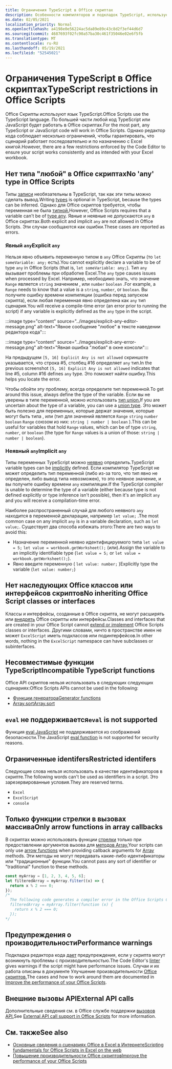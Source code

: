 ```yaml
---
title: Ограничения TypeScript в Office скриптах
description: Особенности компиляторов и подкладок TypeScript, используемых редактором кода Office скриптов.
ms.date: 02/05/2021
localization_priority: Normal
ms.openlocfilehash: a4198e0e56224ac5da89e89c43c8d2f3ef44d6d7
ms.sourcegitcommit: 4687693f02fc90a57ba30c461f35046e02e6f5fb
ms.translationtype: MT
ms.contentlocale: ru-RU
ms.lasthandoff: 05/19/2021
ms.locfileid: "52545021"
---
```

# <a name="typescript-restrictions-in-office-scripts"></a><span data-ttu-id="2d928-103">Ограничения TypeScript в Office скриптах</span><span class="sxs-lookup"><span data-stu-id="2d928-103">TypeScript restrictions in Office Scripts</span></span>

<span data-ttu-id="2d928-104">Office Скрипты используют язык TypeScript.</span><span class="sxs-lookup"><span data-stu-id="2d928-104">Office Scripts use the TypeScript language.</span></span> <span data-ttu-id="2d928-105">По большей части любой код TypeScript или JavaScript будет работать в Office скриптах.</span><span class="sxs-lookup"><span data-stu-id="2d928-105">For the most part, any TypeScript or JavaScript code will work in Office Scripts.</span></span> <span data-ttu-id="2d928-106">Однако редактор кода соблюдает несколько ограничений, чтобы гарантировать, что сценарий работает последовательно и по назначению с Excel книгой.</span><span class="sxs-lookup"><span data-stu-id="2d928-106">However, there are a few restrictions enforced by the Code Editor to ensure your script works consistently and as intended with your Excel workbook.</span></span>

## <a name="no-any-type-in-office-scripts"></a><span data-ttu-id="2d928-107">Нет типа "любой" в Office скриптах</span><span class="sxs-lookup"><span data-stu-id="2d928-107">No 'any' type in Office Scripts</span></span>

<span data-ttu-id="2d928-108">Типы [записи](https://www.typescriptlang.org/docs/handbook/typescript-in-5-minutes.html) необязательны в TypeScript, так как эти типы можно сделать вывод.</span><span class="sxs-lookup"><span data-stu-id="2d928-108">Writing [types](https://www.typescriptlang.org/docs/handbook/typescript-in-5-minutes.html) is optional in TypeScript, because the types can be inferred.</span></span> <span data-ttu-id="2d928-109">Однако для Office скриптов требуется, чтобы переменная не была [типной.](https://www.typescriptlang.org/docs/handbook/basic-types.html#any)</span><span class="sxs-lookup"><span data-stu-id="2d928-109">However, Office Scripts requires that a variable can't be of [type any](https://www.typescriptlang.org/docs/handbook/basic-types.html#any).</span></span> <span data-ttu-id="2d928-110">Явные и неявные не допускаются `any` в Office скриптах.</span><span class="sxs-lookup"><span data-stu-id="2d928-110">Both explicit and implicit `any` are not allowed in Office Scripts.</span></span> <span data-ttu-id="2d928-111">Эти случаи сообщаются как ошибки.</span><span class="sxs-lookup"><span data-stu-id="2d928-111">These cases are reported as errors.</span></span>

### <a name="explicit-any"></a><span data-ttu-id="2d928-112">Явный `any`</span><span class="sxs-lookup"><span data-stu-id="2d928-112">Explicit `any`</span></span>

<span data-ttu-id="2d928-113">Нельзя явно объявить переменную типом в `any` Office Скрипты (то `let someVariable: any;` есть).</span><span class="sxs-lookup"><span data-stu-id="2d928-113">You cannot explicitly declare a variable to be of type `any` in Office Scripts (that is, `let someVariable: any;`).</span></span> <span data-ttu-id="2d928-114">Тип `any` вызывает проблемы при обработке Excel.</span><span class="sxs-lookup"><span data-stu-id="2d928-114">The `any` type causes issues when processed by Excel.</span></span> <span data-ttu-id="2d928-115">Например, необходимо знать, что значение `Range` является `string` значением , или `number` `boolean` .</span><span class="sxs-lookup"><span data-stu-id="2d928-115">For example, a `Range` needs to know that a value is a `string`, `number`, or `boolean`.</span></span> <span data-ttu-id="2d928-116">Вы получите ошибку времени компиляции (ошибка перед запуском скрипта), если любая переменная явно определена как `any` тип сценария.</span><span class="sxs-lookup"><span data-stu-id="2d928-116">You will receive a compile-time error (an error prior to running the script) if any variable is explicitly defined as the `any` type in the script.</span></span>

:::image type="content" source="../images/explicit-any-editor-message.png" alt-text="Явное сообщение &quot;любое&quot; в тексте наведении редактора кода":::

:::image type="content" source="../images/explicit-any-error-message.png" alt-text="Явная ошибка &quot;любая&quot; в окне консоли":::

<span data-ttu-id="2d928-119">На предыдущем `[5, 16] Explicit Any is not allowed` скриншоте указывается, что строка #5, столбец #16 определяет `any` тип.</span><span class="sxs-lookup"><span data-stu-id="2d928-119">In the previous screenshot `[5, 16] Explicit Any is not allowed` indicates that line #5, column #16 defines `any` type.</span></span> <span data-ttu-id="2d928-120">Это поможет найти ошибку.</span><span class="sxs-lookup"><span data-stu-id="2d928-120">This helps you locate the error.</span></span>

<span data-ttu-id="2d928-121">Чтобы обойти эту проблему, всегда определите тип переменной.</span><span class="sxs-lookup"><span data-stu-id="2d928-121">To get around this issue, always define the type of the variable.</span></span> <span data-ttu-id="2d928-122">Если вы не уверены в типе переменной, можно использовать [тип union.](https://www.typescriptlang.org/docs/handbook/unions-and-intersections.html)</span><span class="sxs-lookup"><span data-stu-id="2d928-122">If you are uncertain about the type of a variable, you can use a [union type](https://www.typescriptlang.org/docs/handbook/unions-and-intersections.html).</span></span> <span data-ttu-id="2d928-123">Это может быть полезно для переменных, которые держат значения, которые могут быть типа , или (тип для значений является `Range` `string` `number` `boolean` `Range` союзом из них: `string | number | boolean` ).</span><span class="sxs-lookup"><span data-stu-id="2d928-123">This can be useful for variables that hold `Range` values, which can be of type `string`, `number`, or `boolean` (the type for `Range` values is a union of those: `string | number | boolean`).</span></span>

### <a name="implicit-any"></a><span data-ttu-id="2d928-124">Неявный `any`</span><span class="sxs-lookup"><span data-stu-id="2d928-124">Implicit `any`</span></span>

<span data-ttu-id="2d928-125">Типы переменных TypeScript можно [неявно](https://www.typescriptlang.org/docs/handbook/type-inference.html) определить.</span><span class="sxs-lookup"><span data-stu-id="2d928-125">TypeScript variable types can be [implicitly](https://www.typescriptlang.org/docs/handbook/type-inference.html) defined.</span></span> <span data-ttu-id="2d928-126">Если компилятор TypeScript не может определить тип переменной (либо из-за того, что тип явно не определен, либо вывод типа невозможен), то это неявное значение, и вы получите ошибку времени `any` компиляции.</span><span class="sxs-lookup"><span data-stu-id="2d928-126">If the TypeScript compiler is unable to determine the type of a variable (either because type is not defined explicitly or type inference isn't possible), then it's an implicit `any` and you will receive a compilation-time error.</span></span>

<span data-ttu-id="2d928-127">Наиболее распространенный случай для любого неявного `any` находится в переменной декларации, например `let value;` .</span><span class="sxs-lookup"><span data-stu-id="2d928-127">The most common case on any implicit `any` is in a variable declaration, such as `let value;`.</span></span> <span data-ttu-id="2d928-128">Существует два способа избежать этого:</span><span class="sxs-lookup"><span data-stu-id="2d928-128">There are two ways to avoid this:</span></span>

* <span data-ttu-id="2d928-129">Назначение переменной неявно идентифицируемого типа `let value = 5;` `let value = workbook.getWorksheet();` (или).</span><span class="sxs-lookup"><span data-stu-id="2d928-129">Assign the variable to an implicitly identifiable type (`let value = 5;` or `let value = workbook.getWorksheet();`).</span></span>
* <span data-ttu-id="2d928-130">Явно введите переменную ( `let value: number;` )</span><span class="sxs-lookup"><span data-stu-id="2d928-130">Explicitly type the variable (`let value: number;`)</span></span>

## <a name="no-inheriting-office-script-classes-or-interfaces"></a><span data-ttu-id="2d928-131">Нет наследующих Office классов или интерфейсов скриптов</span><span class="sxs-lookup"><span data-stu-id="2d928-131">No inheriting Office Script classes or interfaces</span></span>

<span data-ttu-id="2d928-132">Классы и интерфейсы, созданные в Office скрипта, не могут расширять или [внедрять](https://www.typescriptlang.org/docs/handbook/classes.html#inheritance) Office скрипты или интерфейсы.</span><span class="sxs-lookup"><span data-stu-id="2d928-132">Classes and interfaces that are created in your Office Script cannot [extend or implement](https://www.typescriptlang.org/docs/handbook/classes.html#inheritance) Office Scripts classes or interfaces.</span></span> <span data-ttu-id="2d928-133">Другими словами, ничто в пространстве имен не может `ExcelScript` иметь подклассов или подинтерфейсов.</span><span class="sxs-lookup"><span data-stu-id="2d928-133">In other words, nothing in the `ExcelScript` namespace can have subclasses or subinterfaces.</span></span>

## <a name="incompatible-typescript-functions"></a><span data-ttu-id="2d928-134">Несовместимые функции TypeScript</span><span class="sxs-lookup"><span data-stu-id="2d928-134">Incompatible TypeScript functions</span></span>

<span data-ttu-id="2d928-135">Office API скриптов нельзя использовать в следующих следующих сценариях:</span><span class="sxs-lookup"><span data-stu-id="2d928-135">Office Scripts APIs cannot be used in the following:</span></span>

* [<span data-ttu-id="2d928-136">Функции генератора</span><span class="sxs-lookup"><span data-stu-id="2d928-136">Generator functions</span></span>](https://developer.mozilla.org/docs/Web/JavaScript/Guide/Iterators_and_Generators#generator_functions)
* [<span data-ttu-id="2d928-137">Array.sort</span><span class="sxs-lookup"><span data-stu-id="2d928-137">Array.sort</span></span>](https://developer.mozilla.org/docs/Web/JavaScript/Reference/Global_Objects/Array/sort)

## <a name="eval-is-not-supported"></a><span data-ttu-id="2d928-138">`eval` не поддерживается</span><span class="sxs-lookup"><span data-stu-id="2d928-138">`eval` is not supported</span></span>

<span data-ttu-id="2d928-139">Функция [eval JavaScript](https://developer.mozilla.org/docs/Web/JavaScript/Reference/Global_Objects/eval) не поддерживается из соображений безопасности.</span><span class="sxs-lookup"><span data-stu-id="2d928-139">The JavaScript [eval function](https://developer.mozilla.org/docs/Web/JavaScript/Reference/Global_Objects/eval) is not supported for security reasons.</span></span>

## <a name="restricted-identifers"></a><span data-ttu-id="2d928-140">Ограниченные identifers</span><span class="sxs-lookup"><span data-stu-id="2d928-140">Restricted identifers</span></span>

<span data-ttu-id="2d928-141">Следующие слова нельзя использовать в качестве идентификаторов в скрипте.</span><span class="sxs-lookup"><span data-stu-id="2d928-141">The following words can't be used as identifiers in a script.</span></span> <span data-ttu-id="2d928-142">Это зарезервированные условия.</span><span class="sxs-lookup"><span data-stu-id="2d928-142">They are reserved terms.</span></span>

* `Excel`
* `ExcelScript`
* `console`

## <a name="only-arrow-functions-in-array-callbacks"></a><span data-ttu-id="2d928-143">Только функции стрелки в вызовах массива</span><span class="sxs-lookup"><span data-stu-id="2d928-143">Only arrow functions in array callbacks</span></span>

<span data-ttu-id="2d928-144">В скриптах можно использовать функции [стрелки](https://developer.mozilla.org/docs/Web/JavaScript/Reference/Functions/Arrow_functions) только при предоставлении аргументов вызова для [методов Array.](https://developer.mozilla.org/docs/Web/JavaScript/Reference/Global_Objects/Array)</span><span class="sxs-lookup"><span data-stu-id="2d928-144">Your scripts can only use [arrow functions](https://developer.mozilla.org/docs/Web/JavaScript/Reference/Functions/Arrow_functions) when providing callback arguments for [Array](https://developer.mozilla.org/docs/Web/JavaScript/Reference/Global_Objects/Array) methods.</span></span> <span data-ttu-id="2d928-145">Эти методы не могут передавать какие-либо идентификаторы или "традиционные" функции.</span><span class="sxs-lookup"><span data-stu-id="2d928-145">You cannot pass any sort of identifier or "traditional" function to these methods.</span></span>

```TypeScript
const myArray = [1, 2, 3, 4, 5, 6];
let filteredArray = myArray.filter((x) => {
  return x % 2 === 0;
});
/*
  The following code generates a compiler error in the Office Scripts Code Editor.
  filteredArray = myArray.filter(function (x) {
    return x % 2 === 0;
  });
*/
```

## <a name="performance-warnings"></a><span data-ttu-id="2d928-146">Предупреждения о производительности</span><span class="sxs-lookup"><span data-stu-id="2d928-146">Performance warnings</span></span>

<span data-ttu-id="2d928-147">Подкладка редактора кода [дает](https://wikipedia.org/wiki/Lint_(software)) предупреждения, если у скрипта могут возникнуть проблемы с производительностью.</span><span class="sxs-lookup"><span data-stu-id="2d928-147">The Code Editor's [linter](https://wikipedia.org/wiki/Lint_(software)) gives warnings if the script might have performance issues.</span></span> <span data-ttu-id="2d928-148">Случаи и их работа описаны в документе Улучшение производительности [Office скриптов.](web-client-performance.md)</span><span class="sxs-lookup"><span data-stu-id="2d928-148">The cases and how to work around them are documented in [Improve the performance of your Office Scripts](web-client-performance.md).</span></span>

## <a name="external-api-calls"></a><span data-ttu-id="2d928-149">Внешние вызовы API</span><span class="sxs-lookup"><span data-stu-id="2d928-149">External API calls</span></span>

<span data-ttu-id="2d928-150">Дополнительные сведения см. в Office службе поддержки [вызовов API.](external-calls.md)</span><span class="sxs-lookup"><span data-stu-id="2d928-150">See [External API call support in Office Scripts](external-calls.md) for more information.</span></span>

## <a name="see-also"></a><span data-ttu-id="2d928-151">См. также</span><span class="sxs-lookup"><span data-stu-id="2d928-151">See also</span></span>

* [<span data-ttu-id="2d928-152">Основные сведения о сценариях Office в Excel в Интернете</span><span class="sxs-lookup"><span data-stu-id="2d928-152">Scripting fundamentals for Office Scripts in Excel on the web</span></span>](scripting-fundamentals.md)
* [<span data-ttu-id="2d928-153">Повышение производительности Office скриптов</span><span class="sxs-lookup"><span data-stu-id="2d928-153">Improve the performance of your Office Scripts</span></span>](web-client-performance.md)
